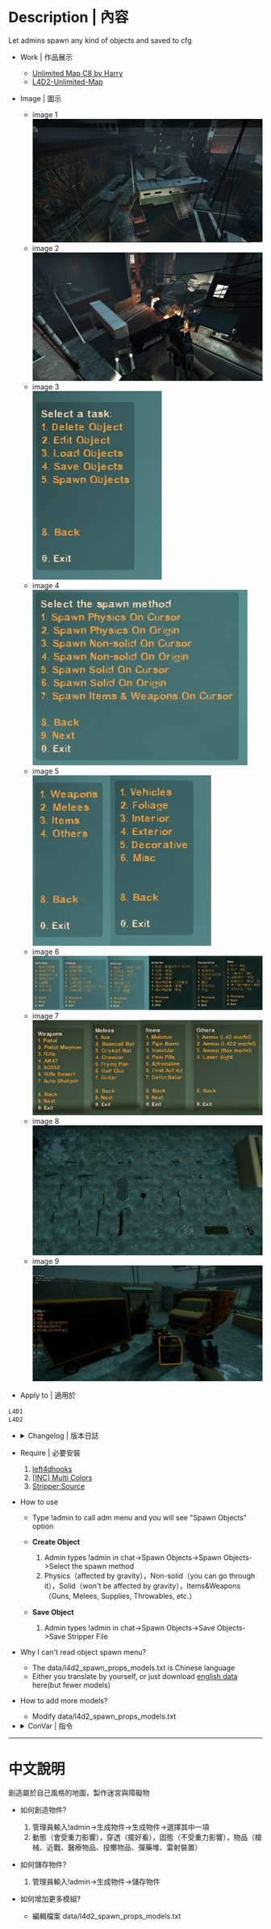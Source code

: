 # Description | 內容
Let admins spawn any kind of objects and saved to cfg

* Work | 作品展示
    * [Unlimited Map C8 by Harry](https://www.youtube.com/watch?v=UTUjd6hlpt0)
    * [L4D2-Unlimited-Map](https://github.com/fbef0102/L4D2-Unlimited-Map)

* Image | 圖示
	* image 1
	<br/>![l4d2_spawn_props_1](image/l4d2_spawn_props_1.jpg)
	* image 2
	<br/>![l4d2_spawn_props_2](image/l4d2_spawn_props_2.jpg)
	* image 3
	<br/>![l4d2_spawn_props_3](image/l4d2_spawn_props_3.jpg)
	* image 4
	<br/>![l4d2_spawn_props_4](image/l4d2_spawn_props_4.jpg)
	* image 5
	<br/>![l4d2_spawn_props_5](image/l4d2_spawn_props_5.jpg)
	* image 6
	<br/>![l4d2_spawn_props_6](image/l4d2_spawn_props_6.jpg)
	* image 7
	<br/>![l4d2_spawn_props_7](image/l4d2_spawn_props_7.jpg)
	* image 8
	<br/>![l4d2_spawn_props_8](image/l4d2_spawn_props_8.jpg)
	* image 9
	<br/>![l4d2_spawn_props_9](image/l4d2_spawn_props_9.jpg)

* Apply to | 適用於
```
L4D1
L4D2
```

* <details><summary>Changelog | 版本日誌</summary>

	* v3.8 (2022-11-3)
        * Remake Code
        * Translation Support
        * some menu has back button
        * menu won't be disappeared if I spawn an object
        * Add more options
        * More objects
        * New Spawn Method: Items&Weapons, you can spawn Guns, Melees, Supplies, Throwables, etc.
        * Remove routing, cache, only stripper save method

	* v2.0
        * [Original Post by honorcode23](https://forums.alliedmods.net/showthread.php?t=127418)
</details>

* Require | 必要安裝
    1. [left4dhooks](https://forums.alliedmods.net/showthread.php?t=321696)
	2. [[INC] Multi Colors](https://forums.alliedmods.net/showthread.php?t=247770)
    3. [Stripper:Source](http://www.bailopan.net/stripper/#install)

* How to use
	* Type !admin to call adm menu and you will see "Spawn Objects" option
	* **Create Object**
        1. Admin types !admin in chat->Spawn Objects->Spawn Objects->Select the spawn method
        2. Physics（affected by gravity），Non-solid（you can go through it），Solid（won't be affected by gravity），Items&Weapons（Guns, Melees, Supplies, Throwables, etc.）

	* **Save Object**
        1. Admin types !admin in chat->Spawn Objects->Save Objects->Save Stripper File

* Why I can't read object spawn menu?
	* The data/l4d2_spawn_props_models.txt is Chinese language
	* Either you translate by yourself, or just download [english data](https://forums.alliedmods.net/showpost.php?p=2607756&postcount=178) here(but fewer models)

* How to add more models?
	* Modify data/l4d2_spawn_props_models.txt

* <details><summary>ConVar | 指令</summary>

	* cfg\sourcemod\l4d2_spawn_props.cfg
		```php
        // Enable the Decorative category
        l4d2_spawn_props_category_decorative "1"

        // Enable the Exterior category
        l4d2_spawn_props_category_exterior "1"

        // Enable the Foliage category
        l4d2_spawn_props_category_foliage "1"

        // Enable the Interior category
        l4d2_spawn_props_category_interior "1"

        // Enable the Misc category
        l4d2_spawn_props_category_misc "1"

        // Enable the Vehicles category
        l4d2_spawn_props_category_vehicles "1"

        // Enable the Dynamic (Non-solid) Objects in the menu
        l4d2_spawn_props_dynamic "1"

        // Enable the Items & Weapons Objects in the menu
        l4d2_spawn_props_items "1"

        // Log if an admin spawns an object?
        l4d2_spawn_props_log_actions "0"

        // Enable the Physics Objects in the menu
        l4d2_spawn_props_physics "1"

        // Enable the Static (Solid) Objects in the menu
        l4d2_spawn_props_static "1"
		```
</details>

- - - -
# 中文說明
創造屬於自己風格的地圖，製作迷宮與障礙物

* 如何創造物件?
    1. 管理員輸入!admin->生成物件->生成物件->選擇其中一項
    2. 動態（會受重力影響），穿透（擺好看），固態（不受重力影響），物品（槍械、近戰、醫療物品、投擲物品、彈藥堆、雷射裝置）

* 如何儲存物件?
    1. 管理員輸入!admin->生成物件->儲存物件

* 如何增加更多模組?
	* 編輯檔案 data/l4d2_spawn_props_models.txt



